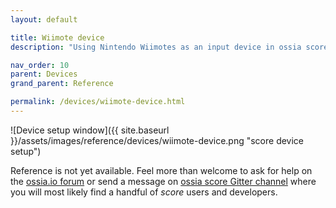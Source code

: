 ```yaml
---
layout: default

title: Wiimote device
description: "Using Nintendo Wiimotes as an input device in ossia score"

nav_order: 10
parent: Devices
grand_parent: Reference

permalink: /devices/wiimote-device.html
---
```


![Device setup window]({{ site.baseurl }}/assets/images/reference/devices/wiimote-device.png "score device setup")

Reference is not yet available. Feel more than welcome to ask for help on the [ossia.io forum](https://forum.ossia.io) or send a message on [ossia score Gitter channel](https://gitter.im/ossia/score) where you will most likely find a handful of *score* users and developers.